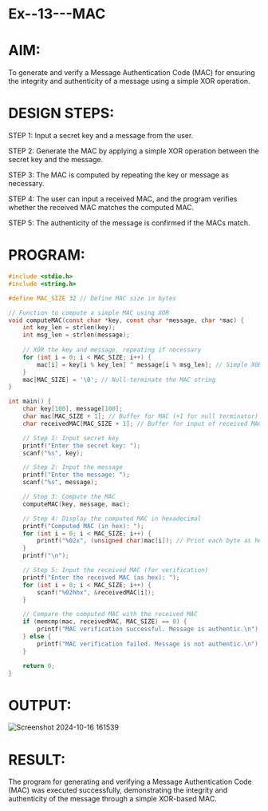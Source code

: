 # Ex--13---MAC
# AIM:
To generate and verify a Message Authentication Code (MAC) for ensuring the integrity and authenticity of a message using a simple XOR operation.

# DESIGN STEPS:
STEP 1:
Input a secret key and a message from the user.

STEP 2:
Generate the MAC by applying a simple XOR operation between the secret key and the message.

STEP 3:
The MAC is computed by repeating the key or message as necessary.

STEP 4:
The user can input a received MAC, and the program verifies whether the received MAC matches the computed MAC.

STEP 5:
The authenticity of the message is confirmed if the MACs match.

# PROGRAM:
```C
#include <stdio.h>
#include <string.h>

#define MAC_SIZE 32 // Define MAC size in bytes

// Function to compute a simple MAC using XOR
void computeMAC(const char *key, const char *message, char *mac) {
    int key_len = strlen(key);
    int msg_len = strlen(message);
    
    // XOR the key and message, repeating if necessary
    for (int i = 0; i < MAC_SIZE; i++) {
        mac[i] = key[i % key_len] ^ message[i % msg_len]; // Simple XOR operation
    }
    mac[MAC_SIZE] = '\0'; // Null-terminate the MAC string
}

int main() {
    char key[100], message[100];
    char mac[MAC_SIZE + 1]; // Buffer for MAC (+1 for null terminator)
    char receivedMAC[MAC_SIZE + 1]; // Buffer for input of received MAC

    // Step 1: Input secret key
    printf("Enter the secret key: ");
    scanf("%s", key);

    // Step 2: Input the message
    printf("Enter the message: ");
    scanf("%s", message);

    // Step 3: Compute the MAC
    computeMAC(key, message, mac);

    // Step 4: Display the computed MAC in hexadecimal
    printf("Computed MAC (in hex): ");
    for (int i = 0; i < MAC_SIZE; i++) {
        printf("%02x", (unsigned char)mac[i]); // Print each byte as hex
    }
    printf("\n");

    // Step 5: Input the received MAC (for verification)
    printf("Enter the received MAC (as hex): ");
    for (int i = 0; i < MAC_SIZE; i++) {
        scanf("%02hhx", &receivedMAC[i]);
    }

    // Compare the computed MAC with the received MAC
    if (memcmp(mac, receivedMAC, MAC_SIZE) == 0) {
        printf("MAC verification successful. Message is authentic.\n");
    } else {
        printf("MAC verification failed. Message is not authentic.\n");
    }

    return 0;
}
```
# OUTPUT:
![Screenshot 2024-10-16 161539](https://github.com/user-attachments/assets/ecbfc61c-b5f4-4cd2-ab3f-2da6ae6d1527)
# RESULT:
The program for generating and verifying a Message Authentication Code (MAC) was executed successfully, demonstrating the integrity and authenticity of the message through a simple XOR-based MAC.
